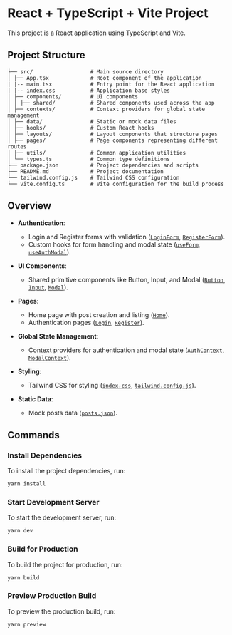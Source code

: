 # React + TypeScript + Vite Project

This project is a React application using TypeScript and Vite.

## Project Structure

```
├── src/                  # Main source directory
│ ├── App.tsx             # Root component of the application
| |-- main.tsx            # Entry point for the React application
| |-- index.css           # Application base styles
│ ├── components/         # UI components
│ │ ├── shared/           # Shared components used across the app
│ ├── contexts/           # Context providers for global state management
│ ├── data/               # Static or mock data files
│ ├── hooks/              # Custom React hooks
│ ├── layouts/            # Layout components that structure pages
│ ├── pages/              # Page components representing different routes
│ ├── utils/              # Common application utilities
│ └── types.ts            # Common type definitions
├── package.json          # Project dependencies and scripts
├── README.md             # Project documentation
└── tailwind.config.js    # Tailwind CSS configuration
└── vite.config.ts        # Vite configuration for the build process
```

## Overview

- **Authentication**:
  - Login and Register forms with validation ([`LoginForm`](src/components/AuthForm/LoginForm.tsx), [`RegisterForm`](src/components/AuthForm/RegisterForm.tsx)).
  - Custom hooks for form handling and modal state ([`useForm`](src/hooks/useForm.ts), [`useAuthModal`](src/hooks/useAuthModal.ts)).

- **UI Components**:
  - Shared primitive components like Button, Input, and Modal ([`Button`](src/components/shared/Button.tsx), [`Input`](src/components/shared/Input.tsx), [`Modal`](src/components/shared/Modal.tsx)).

- **Pages**:
  - Home page with post creation and listing ([`Home`](src/pages/Home.tsx)).
  - Authentication pages ([`Login`](src/pages/Login.tsx), [`Register`](src/pages/Register.tsx)).

- **Global State Management**:
  - Context providers for authentication and modal state ([`AuthContext`](src/contexts/AuthContext.tsx), [`ModalContext`](src/contexts/ModalContext.tsx)).

- **Styling**:
  - Tailwind CSS for styling ([`index.css`](src/index.css), [`tailwind.config.js`](tailwind.config.js)).

- **Static Data**:
  - Mock posts data ([`posts.json`](src/data/posts.json)).

## Commands

### Install Dependencies

To install the project dependencies, run:

```sh
yarn install
```

### Start Development Server

To start the development server, run:

```sh
yarn dev
```

### Build for Production

To build the project for production, run:

```sh
yarn build
```

### Preview Production Build

To preview the production build, run:

```sh
yarn preview
```
